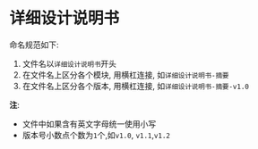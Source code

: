 # 详细设计说明书
命名规范如下:

1. 文件名以`详细设计说明书`开头
2. 在文件名上区分各个模块, 用横杠连接, 如`详细设计说明书-摘要`
3. 在文件名上区分各个版本, 用横杠连接, 如`详细设计说明书-摘要-v1.0`

**注**:

+ 文件中如果含有英文字母统一使用小写
+ 版本号小数点个数为`1`个,如`v1.0`, `v1.1`,`v1.2`